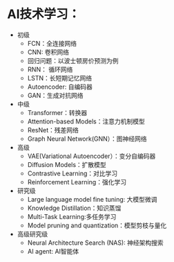 # AI技术学习：
- 初级
  - FCN：全连接网络
  - CNN: 卷积网络
  - 回归问题：以波士顿房价预测为例
  - RNN： 循环网络
  - LSTN：长短期记忆网络
  - Autoencoder: 自编码器
  - GAN：生成对抗网络 
- 中级
  - Transformer：转换器
  - Attention-based Models：注意力机制模型
  - ResNet：残差网络
  - Graph Neural Network(GNN）：图神经网络
- 高级
  - VAE(Variational Autoencoder）：变分自编码器
  - Diffusion Models：扩散模型
  - Contrastive Learning：对比学习  
  - Reinforcement Learning：强化学习
- 研究级
  - Large language model fine tuning: 大模型微调
  - Knowledge Distillation：知识蒸馏
  - Multi-Task Learning:多任务学习
  - Model pruning and quantization：模型剪枝与量化 
- 高级研究级
  - Neural Architecture Search (NAS): 神经架构搜索
  - AI agent: AI智能体
